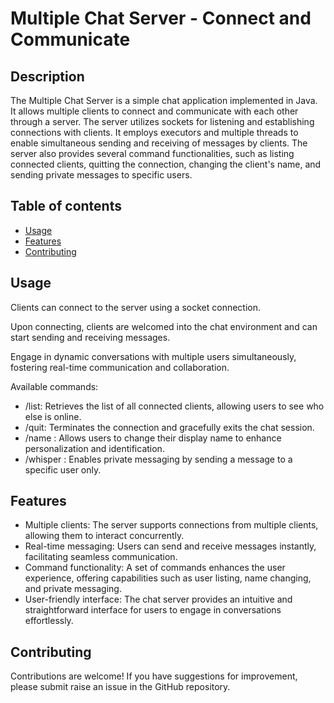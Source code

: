 # Multiple Chat Server - Connect and Communicate

## Description
The Multiple Chat Server is a simple chat application implemented in Java. It allows multiple clients to connect and communicate with each other through a server. The server utilizes sockets for listening and establishing connections with clients. It employs executors and multiple threads to enable simultaneous sending and receiving of messages by clients. The server also provides several command functionalities, such as listing connected clients, quitting the connection, changing the client's name, and sending private messages to specific users.

## Table of contents
* [Usage](#usage)
* [Features](#features)
* [Contributing](#contributing)

## Usage
Clients can connect to the server using a socket connection.

Upon connecting, clients are welcomed into the chat environment and can start sending and receiving messages.

Engage in dynamic conversations with multiple users simultaneously, fostering real-time communication and collaboration.

Available commands:

- /list: Retrieves the list of all connected clients, allowing users to see who else is online.
- /quit: Terminates the connection and gracefully exits the chat session.
- /name <new-name>: Allows users to change their display name to enhance personalization and identification.
- /whisper <username> <message>: Enables private messaging by sending a message to a specific user only.

 
## Features
- Multiple clients: The server supports connections from multiple clients, allowing them to interact concurrently.
- Real-time messaging: Users can send and receive messages instantly, facilitating seamless communication.
- Command functionality: A set of commands enhances the user experience, offering capabilities such as user listing, name changing, and private messaging.
- User-friendly interface: The chat server provides an intuitive and straightforward interface for users to engage in conversations effortlessly.

## Contributing
Contributions are welcome! If you have suggestions for improvement, please submit raise an issue in the GitHub repository.

